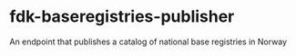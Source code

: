 # fdk-baseregistries-publisher
An endpoint that publishes a catalog of national base registries in Norway
